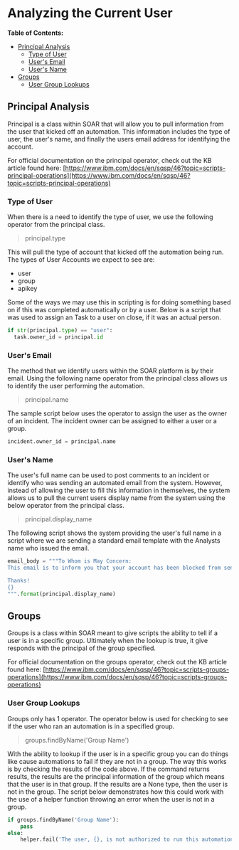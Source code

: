 # Analyzing the Current User

**Table of Contents:**

   - [Principal Analysis](#principal-analysis)
      - [Type of User](#type-of-user)
      - [User's Email](#users-email)
      - [User's Name](#users-name)
   - [Groups](#groups)
      - [User Group Lookups](#user-group-lookups)

## Principal Analysis

Principal is a class within SOAR that will allow you to pull information from the user that kicked off an automation. This information includes the type of user, the user's name, and finally the users email address for identifying the account.

For official documentation on the principal operator, check out the KB article found here: [https://www.ibm.com/docs/en/sqsp/46?topic=scripts-principal-operations](https://www.ibm.com/docs/en/sqsp/46?topic=scripts-principal-operations)

### Type of User

When there is a need to identify the type of user, we use the following operator from the principal class.

>principal.type

This will pull the type of account that kicked off the automation being run. The types of User Accounts we expect to see are:

   - user
   - group
   - apikey

Some of the ways we may use this in scripting is for doing something based on if this was completed automatically or by a user. Below is a script that was used to assign an Task to a user on close, if it was an actual person.

```py
if str(principal.type) == "user":
  task.owner_id = principal.id
```

### User's Email

The method that we identify users within the SOAR platform is by their email. Using the following name operator from the principal class allows us to identify the user performing the automation.

>principal.name

The sample script below uses the operator to assign the user as the owner of an incident. The incident owner can be assigned to either a user or a group.

```py
incident.owner_id = principal.name
```

### User's Name

The user's full name can be used to post comments to an incident or identify who was sending an automated email from the system. However, instead of allowing the user to fill this information in themselves, the system allows us to pull the current users display name from the system using the below operator from the principal class.

>principal.display_name

The following script shows the system providing the user's full name in a script where we are sending a standard email template with the Analysts name who issued the email.

```py
email_body = """To Whom is May Concern:
This email is to inform you that your account has been blocked from sending outbound emails.

Thanks!
{}
""".format(principal.display_name)
```

## Groups

Groups is a class within SOAR meant to give scripts the ability to tell if a user is in a specific group. Ultimately when the lookup is true, it give responds with the principal of the group specified.

For official documentation on the groups operator, check out the KB article found here: [https://www.ibm.com/docs/en/sqsp/46?topic=scripts-groups-operations](https://www.ibm.com/docs/en/sqsp/46?topic=scripts-groups-operations)

### User Group Lookups

Groups only has 1 operator. The operator below is used for checking to see if the user who ran an automation is in a specified group.

>groups.findByName('Group Name')

With the ability to lookup if the user is in a specific group you can do things like cause automations to fail if they are not in a group. The way this works is by checking the results of the code above. If the command returns results, the results are the principal information of the group which means that the user is in that group. If the results are a None type, then the user is not in the group. The script below demonstrates how this could work with the use of a helper function throwing an error when the user is not in a group.

```py
if groups.findByName('Group Name'):
    pass
else:
    helper.fail('The user, {}, is not authorized to run this automation.'.format(principal.display_name))
```
